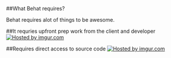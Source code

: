 ##What Behat requires?

Behat requires alot of things to be awesome.


##It requries upfront prep work from the client and developer
<a href="http://imgur.com/1tdpf0v"><img src="http://i.imgur.com/1tdpf0v.jpg" title="Hosted by imgur.com" /></a>


##Requires direct access to source code
<a href="http://imgur.com/T6WXKGo"><img src="http://i.imgur.com/T6WXKGo.png" title="Hosted by imgur.com" /></a>